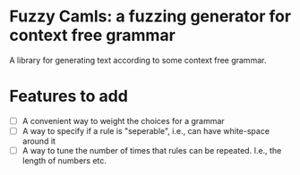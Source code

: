 # Fuzzy Camls: a fuzzing generator for context free grammar

A library for generating text according to some context free grammar.

# Features to add

- [ ] A convenient way to weight the choices for a grammar
- [ ] A way to specify if a rule is "seperable", i.e., can have white-space
  around it
- [ ] A way to tune the number of times that rules can be repeated. I.e., the
  length of numbers etc.
